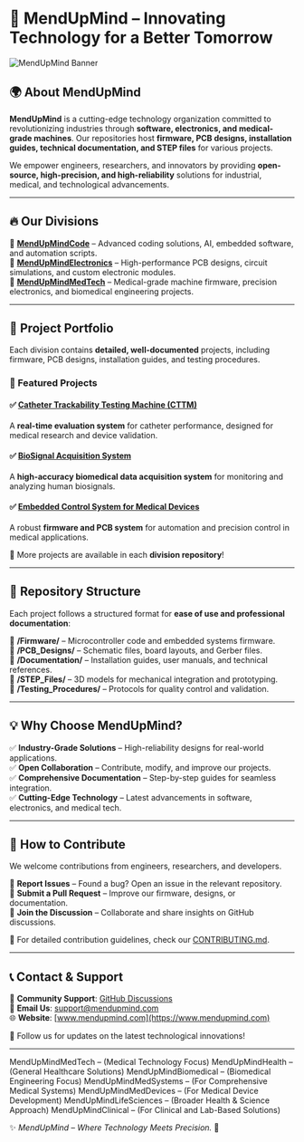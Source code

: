 # 🏥 MendUpMind – Innovating Technology for a Better Tomorrow  

![MendUpMind Banner](path/to/your/banner/image.png)  

## 🌍 About MendUpMind  
**MendUpMind** is a cutting-edge technology organization committed to revolutionizing industries through **software, electronics, and medical-grade machines**. Our repositories host **firmware, PCB designs, installation guides, technical documentation, and STEP files** for various projects.  

We empower engineers, researchers, and innovators by providing **open-source, high-precision, and high-reliability** solutions for industrial, medical, and technological advancements.  

---

## 🔥 Our Divisions  

🔹 **[MendUpMindCode](https://github.com/MendUpMindCode)** – Advanced coding solutions, AI, embedded software, and automation scripts.  
🔹 **[MendUpMindElectronics](https://github.com/MendUpMindElectronics)** – High-performance PCB designs, circuit simulations, and custom electronic modules.  
🔹 **[MendUpMindMedTech](https://github.com/MendUpMindMedTech)** – Medical-grade machine firmware, precision electronics, and biomedical engineering projects.  

---

## 🚀 Project Portfolio  

Each division contains **detailed, well-documented** projects, including firmware, PCB designs, installation guides, and testing procedures.  

### 📌 Featured Projects  

#### ✅ **[Catheter Trackability Testing Machine (CTTM)](https://github.com/MendUpMindMedTech/CTTM)**  
A **real-time evaluation system** for catheter performance, designed for medical research and device validation.  

#### ✅ **[BioSignal Acquisition System](https://github.com/MendUpMindMedTech/BioSignalSys)**  
A **high-accuracy biomedical data acquisition system** for monitoring and analyzing human biosignals.  

#### ✅ **[Embedded Control System for Medical Devices](https://github.com/MendUpMindMedTech/EmbeddedControl)**  
A robust **firmware and PCB system** for automation and precision control in medical applications.  

🔹 More projects are available in each **division repository**!  

---

## 📂 Repository Structure  

Each project follows a structured format for **ease of use and professional documentation**:  

📁 **/Firmware/** – Microcontroller code and embedded systems firmware.  
📁 **/PCB_Designs/** – Schematic files, board layouts, and Gerber files.  
📁 **/Documentation/** – Installation guides, user manuals, and technical references.  
📁 **/STEP_Files/** – 3D models for mechanical integration and prototyping.  
📁 **/Testing_Procedures/** – Protocols for quality control and validation.  

---

## 💡 Why Choose MendUpMind?  

✅ **Industry-Grade Solutions** – High-reliability designs for real-world applications.  
✅ **Open Collaboration** – Contribute, modify, and improve our projects.  
✅ **Comprehensive Documentation** – Step-by-step guides for seamless integration.  
✅ **Cutting-Edge Technology** – Latest advancements in software, electronics, and medical tech.  

---

## 🤝 How to Contribute  

We welcome contributions from engineers, researchers, and developers.  

📌 **Report Issues** – Found a bug? Open an issue in the relevant repository.  
📌 **Submit a Pull Request** – Improve our firmware, designs, or documentation.  
📌 **Join the Discussion** – Collaborate and share insights on GitHub discussions.  

📢 For detailed contribution guidelines, check our [CONTRIBUTING.md](https://github.com/MendUpMind/CONTRIBUTING.md).  

---

## 📞 Contact & Support  

💬 **Community Support**: [GitHub Discussions](https://github.com/MendUpMind/discussions)  
📧 **Email Us**: support@mendupmind.com  
🌐 **Website**: [www.mendupmind.com](https://www.mendupmind.com)  

🔗 Follow us for updates on the latest technological innovations!  

---

MendUpMindMedTech – (Medical Technology Focus)
MendUpMindHealth – (General Healthcare Solutions)
MendUpMindBiomedical – (Biomedical Engineering Focus)
MendUpMindMedSystems – (For Comprehensive Medical Systems)
MendUpMindMedDevices – (For Medical Device Development)
MendUpMindLifeSciences – (Broader Health & Science Approach)
MendUpMindClinical – (For Clinical and Lab-Based Solutions)


✨ _MendUpMind – Where Technology Meets Precision._ 🚀  
